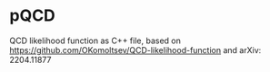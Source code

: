 # pQCD
QCD likelihood function as C++ file, based on https://github.com/OKomoltsev/QCD-likelihood-function and arXiv: 2204.11877
